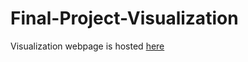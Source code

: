 # Final-Project-Visualization

Visualization webpage is hosted [here](https://bbasiit.github.io/Final-Project-Visualization/)
